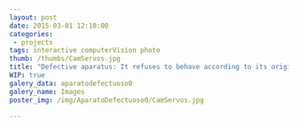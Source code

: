 ```yaml
---
layout: post
date: 2015-03-01 12:10:00
categories:
 - projects
tags: interactive computerVision photo
thumb: /thumbs/CamServos.jpg
title: "Defective aparatus: It refuses to behave according to its original rules and insists on avoiding people. part 0"
WIP: true
galery_data: aparatodefectuoso0
galery_name: Images
poster_img: /img/AparatoDefectuoso0/CamServos.jpg

---
```



